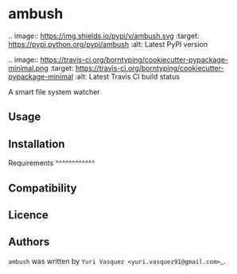 ambush
======

.. image:: https://img.shields.io/pypi/v/ambush.svg
    :target: https://pypi.python.org/pypi/ambush
    :alt: Latest PyPI version

.. image:: https://travis-ci.org/borntyping/cookiecutter-pypackage-minimal.png
   :target: https://travis-ci.org/borntyping/cookiecutter-pypackage-minimal
   :alt: Latest Travis CI build status

A smart file system watcher

Usage
-----

Installation
------------

Requirements
^^^^^^^^^^^^

Compatibility
-------------

Licence
-------

Authors
-------

`ambush` was written by `Yuri Vasquez <yuri.vasquez91@gmail.com>`_.
